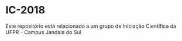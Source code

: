 # IC-2018
Este repositório está relacionado a um grupo de Iniciação Científica da UFPR - Campus Jandaia do Sul
